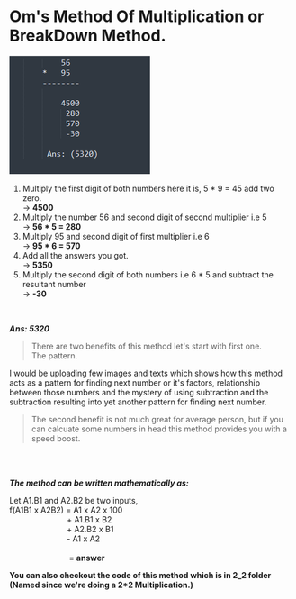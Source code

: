 # Om's Method Of Multiplication or BreakDown Method.

<img src="./assests/Images/breakDownEx.png">

1. Multiply the first digit of both numbers here it is, 5 * 9 = 45 add two zero. </br>
-> **4500**  
2. Multiply the number 56 and second digit of second multiplier i.e 5 </br>
-> **56 * 5 = 280**
3. Multiply 95 and second digit of first multiplier i.e 6 </br> 
-> **95 * 6 = 570**
4. Add all the answers you got. </br>
-> **5350**
5. Multiply the second digit of both numbers i.e 6 * 5 and subtract the resultant number </br>
-> **-30**
</br>

***Ans: 5320***
</br>

> There are two benefits of this method let's start with first one. </br>
> The pattern.

I would be uploading few images and texts which shows how this method acts as a pattern for finding next number or it's factors, relationship between those numbers and the mystery of using subtraction and the subtraction resulting into yet another pattern for finding next number.
</br>

> The second benefit is not much great for average person, but if you can calcuate some numbers in head this method provides you with a speed boost.

</br>
</br>


***The method can be written mathematically as:***
<br>

Let A1.B1 and A2.B2 be two inputs,
</br>
f(A1B1 x A2B2) =  A1 x A2 x 100 </br> 
&emsp;&emsp;&emsp;&emsp;&emsp;&emsp;&emsp;&nbsp;+                 A1.B1 x B2 <br>
&emsp;&emsp;&emsp;&emsp;&emsp;&emsp;&emsp;&nbsp;+                 A2.B2 x B1 <br>
&emsp;&emsp;&emsp;&emsp;&emsp;&emsp;&emsp;&nbsp;-                 A1 x A2 <br> <br>
&emsp;&emsp;&emsp;&emsp;&emsp;&emsp;&emsp;&nbsp; = **answer**


__You can also checkout the code of this method which is in 2_2 folder (Named since we're doing a 2*2 Multiplication.)__
